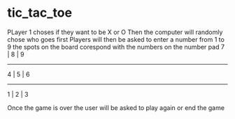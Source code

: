 # tic_tac_toe
PLayer 1 choses if they want to be X or O
Then the computer will randomly chose who goes first
Players will then be asked to enter a number from 1 to 9
the spots on the board corespond with the numbers on the number pad
7 | 8 | 9
__________
4 | 5 | 6
__________
1 | 2 | 3

Once the game is over the user will be asked to play again or end the game
